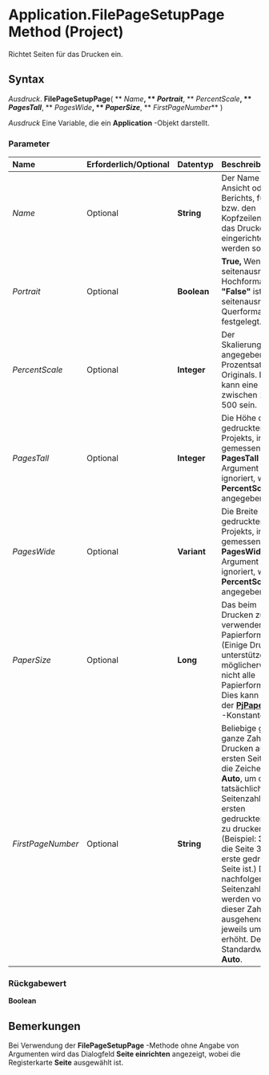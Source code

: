
# Application.FilePageSetupPage Method (Project)

Richtet Seiten für das Drucken ein.


## Syntax

 _Ausdruck_. **FilePageSetupPage**( ** _Name_**, ** _Portrait_**, ** _PercentScale_**, ** _PagesTall_**, ** _PagesWide_**, ** _PaperSize_**, ** _FirstPageNumber_** )

 _Ausdruck_ Eine Variable, die ein **Application** -Objekt darstellt.


### Parameter



|**Name**|**Erforderlich/Optional**|**Datentyp**|**Beschreibung**|
|:-----|:-----|:-----|:-----|
| _Name_|Optional|**String**|Der Name der Ansicht oder des Berichts, für die bzw. den Kopfzeilen für das Drucken eingerichtet werden sollen.|
| _Portrait_|Optional|**Boolean**|**True,** Wenn die seitenausrichtung Hochformat ist. **"False"** ist die seitenausrichtung Querformat festgelegt.|
| _PercentScale_|Optional|**Integer**|Der Skalierungsfaktor, angegeben als Prozentsatz des Originals. Dies kann eine Zahl zwischen 1 und 500 sein.|
| _PagesTall_|Optional|**Integer**|Die Höhe der gedruckten Projekts, in Seiten gemessen. Das  **PagesTall** -Argument wird ignoriert, wenn **PercentScale** angegeben ist.|
| _PagesWide_|Optional|**Variant**|Die Breite der gedruckten Projekts, in Seiten gemessen. Das  **PagesWide** -Argument wird ignoriert, wenn **PercentScale** angegeben ist.|
| _PaperSize_|Optional|**Long**|Das beim Drucken zu verwendende Papierformat. (Einige Drucker unterstützen möglicherweise nicht alle Papierformate.) Dies kann eine der  **[PjPaperSize](d1ed803e-52fa-40cf-76a0-a3f41b1729f7.md)** -Konstanten sein.|
| _FirstPageNumber_|Optional|**String**|Beliebige gültige ganze Zahl zum Drucken auf der ersten Seite oder die Zeichenfolge  **Auto**, um die tatsächliche Seitenzahl der ersten gedruckten Seite zu drucken. (Beispiel: **3**, wenn die Seite 3 die erste gedruckte Seite ist.) Die nachfolgenden Seitenzahlen werden von dieser Zahl ausgehend jeweils um 1 erhöht. Der Standardwert ist **Auto**.|

### Rückgabewert

 **Boolean**


## Bemerkungen

Bei Verwendung der  **FilePageSetupPage** -Methode ohne Angabe von Argumenten wird das Dialogfeld **Seite einrichten** angezeigt, wobei die Registerkarte **Seite** ausgewählt ist.

